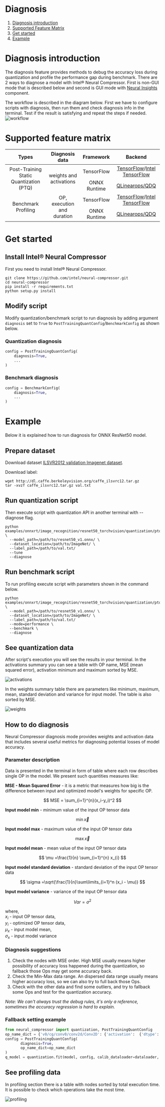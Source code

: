 # Diagnosis
1. [Diagnosis introduction](#diagnosis-introduction)
2. [Supported Feature Matrix](#supported-feature-matrix)
3. [Get started](#get-started)
4. [Example](#example)

# Diagnosis introduction
The diagnosis feature provides methods to debug the accuracy loss during quantization and profile the performance gap during benchmark.
There are 2 ways to diagnose a model with Intel® Neural Compressor. First is non-GUI mode that is described below and second is GUI mode with [Neural Insights](https://github.com/intel/neural-compressor/tree/master/neural_insights) component.

The workflow is described in the diagram below. First we have to configure scripts with diagnosis, then run them and check diagnosis info in the terminal. Test if the result is satisfying and repeat the steps if needed.
![workflow](./imgs/workflow.jpg)

# Supported feature matrix
<table class="center">
    <thead>
        <tr>
            <th>Types</th>
            <th>Diagnosis data</th>
            <th>Framework</th>
            <th>Backend</th>
        </tr>
    </thead>
    <tbody>
        <tr>
            <td rowspan="2" align="center">Post-Training Static Quantization (PTQ)</td>
            <td rowspan="2" align="center">weights and activations</td>
            <td align="center">TensorFlow</td>
            <td align="center"><a href="https://github.com/tensorflow/tensorflow">TensorFlow</a>/<a href="https://github.com/Intel-tensorflow/tensorflow">Intel TensorFlow</a></td>
        </tr>
        <tr>
            <td align="center">ONNX Runtime</td>
            <td align="center"><a href="https://github.com/microsoft/onnxruntime/blob/master/onnxruntime/python/tools/quantization/quantize.py">QLinearops/QDQ</a></td>
        </tr>
        <tr>
            <td rowspan="2" align="center">Benchmark Profiling</td>
            <td rowspan="2" align="center">OP, execution and duration</td>
            <td align="center">TensorFlow</td>
            <td align="center"><a href="h[label](https://github.com/intel/neural-compressor/assets/51692656/69598de6-4d48-4991-bbbb-e04902500e55)ttps://github.com/tensorflow/tensorflow">TensorFlow</a>/<a href="https://github.com/Intel-tensorflow/tensorflow">Intel TensorFlow</a></td>
        </tr>
        <tr>
            <td align="center">ONNX Runtime</td>
            <td align="center"><a href="https://github.com/microsoft/onnxruntime/blob/master/onnxruntime/python/tools/quantization/quantize.py">QLinearops/QDQ</a></td>
        </tr>
    </tbody>
</table>

# Get started 
## Install Intel® Neural Compressor
First you need to install Intel® Neural Compressor.
```shell
git clone https://github.com/intel/neural-compressor.git
cd neural-compressor 
pip install -r requirements.txt 
python setup.py install
```

## Modify script
Modify quantization/benchmark script to run diagnosis by adding argument `diagnosis` set to `True` to `PostTrainingQuantConfig`/`BenchmarkConfig` as shown below.

### Quantization diagnosis
```python
config = PostTrainingQuantConfig(
    diagnosis=True,
    ...
)
``` 

### Benchmark diagnosis
```python
config = BenchmarkConfig(
    diagnosis=True,
    ...
)
```

# Example
Below it is explained how to run diagnosis for ONNX ResNet50 model.

## Prepare dataset 

Download dataset [ILSVR2012 validation Imagenet dataset](http://www.image-net.org/challenges/LSVRC/2012/downloads).

Download label:
```shell
wget http://dl.caffe.berkeleyvision.org/caffe_ilsvrc12.tar.gz
tar -xvzf caffe_ilsvrc12.tar.gz val.txt
```

## Run quantization script 
Then execute script with quantization API in another terminal with --diagnose flag.
```shell
python examples/onnxrt/image_recognition/resnet50_torchvision/quantization/ptq_static/main.py \
  --model_path=/path/to/resnet50_v1.onnx/ \
  --dataset_location=/path/to/ImageNet/ \
  --label_path=/path/to/val.txt/
  --tune 
  --diagnose 
```

## Run benchmark script
To run profiling execute script with parameters shown in the command below.
```shell
python examples/onnxrt/image_recognition/resnet50_torchvision/quantization/ptq_static/main.py \
  --model_path=/path/to/resnet50_v1.onnx/ \
  --dataset_location=/path/to/ImageNet/ \
  --label_path=/path/to/val.txt/
  --mode=performance \​
  --benchmark \​
  --diagnose
```


## See quantization data

After script's execution you will see the results in your terminal.
In the activations summary you can see a table with OP name, MSE (mean squared error), activation minimum and maximum sorted by MSE.

![activations](./imgs/terminal-ops.jpg)

In the weights summary table there are parameters like minimum, maximum, mean, standard deviation and variance for input model. The table is also sorted by MSE.

![weights](./imgs/terminal-weights.jpg)

## How to do diagnosis
Neural Compressor diagnosis mode provides weights and activation data that includes several useful metrics for diagnosing potential losses of model accuracy.

### Parameter description
Data is presented in the terminal in form of table where each row describes single OP in the model. We present such quantities measures like:

**MSE - Mean Squared Error** - it is a metric that measures how big is the difference between input and optimized model's weights for specific OP.

$$
MSE = \sum_{i=1}^{n}(x_i-y_i)^2
$$

**Input model min** - minimum value of the input OP tensor data

$$
\min{\vec{x}}
$$

**Input model max** - maximum value of the input OP tensor data

$$
\max{\vec{x}}
$$

**Input model mean** - mean value of the input OP tensor data

$$
\mu =\frac{1}{n} \sum_{i=1}^{n} x_{i}
$$

**Input model standard deviation** - standard deviation of the input OP tensor data

$$
\sigma =\sqrt{\frac{1}{n}\sum\limits_{i=1}^n (x_i - \mu)} 
$$

**Input model variance** - variance of the input OP tensor data

$$
Var = \sigma^2
$$

where, </br>
$x_i$ - input OP tensor data, </br>
$y_i$ - optimized OP tensor data, </br>
$\mu_x$ - input model mean, </br>
$\sigma_x$ - input model variance

### Diagnosis suggestions 
1. Check the nodes with MSE order. High MSE usually means higher possibility of accuracy loss happened during the quantization, so fallback those Ops may get some accuracy back.  
2. Check the Min-Max data range. An dispersed data range usually means higher accuracy loss, so we can also try to full back those Ops. 
3. Check with the other data and find some outliers, and try to fallback some Ops and test for the quantization accuracy.

*Note: We can't always trust the debug rules, it's only a reference, sometimes the accuracy regression is hard to explain.*

### Fallback setting example
```python
from neural_compressor import quantization, PostTrainingQuantConfig 
op_name_dict = {'v0/cg/conv0/conv2d/Conv2D': {'activation':  {'dtype': ['fp32']}}} 
config = PostTrainingQuantConfig( 
       diagnosis=True,  
       op_name_dict=op_name_dict 
)
q_model = quantization.fit(model, config, calib_dataloader=dataloader, eval_func=eval) 
```

## See profiling data

In profiling section there is a table with nodes sorted by total execution time. It is possible to check which operations take the most time.

![profiling](./imgs/terminal-profiling.jpg)
